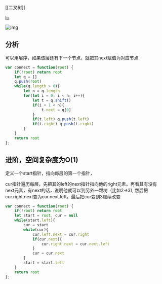 [[二叉树]]

[lc](https://leetcode-cn.com/problems/populating-next-right-pointers-in-each-node/)

![img](https://assets.leetcode.com/uploads/2019/02/14/116_sample.png)

## 分析

可以用层序，如果该层还有下一个节点，就把其next赋值为对应节点

```javascript
var connect = function(root) {
    if(!root) return root
    let q = []
    q.push(root)
    while(q.length > 0){
        let n = q.length
        for(let i = 0; i < n; i++){
            let t = q.shift()
            if(i + 1 < n){
                t.next = q[0]
            }
            if(t.left) q.push(t.left)
            if(t.right) q.push(t.right)
        }
    }
    return root
};
```

## 进阶，空间复杂度为O(1)

定义一个start指针，指向每层的第一个指针，

cur指针遍历每层，先把其的left的next指针指向他的right元素。再看其有没有next元素，有next的话，说明他就可以到另外一颗树（比如2->3), 然后把cur.right.next变为cur.next.left。最后把cur变到3继续改变

```javascript
var connect = function(root) {
    if(!root) return root
    let start = root, cur = null
    while(start.left){
        cur = start
        while(cur){
            cur.left.next = cur.right
            if(cur.next){
                cur.right.next = cur.next.left
            }
            cur = cur.next
        }
        start = start.left
    }
    return root
};
```

